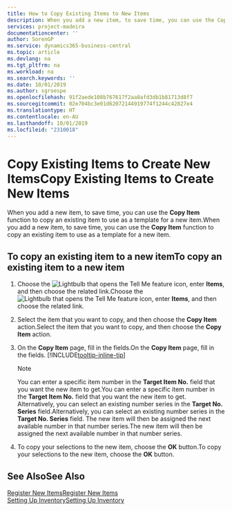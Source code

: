```yaml
---
title: How to Copy Existing Items to New Items
description: When you add a new item, to save time, you can use the Copy Item function to copy an existing item to use as a template for a new item.
services: project-madeira
documentationcenter: ''
author: SorenGP
ms.service: dynamics365-business-central
ms.topic: article
ms.devlang: na
ms.tgt_pltfrm: na
ms.workload: na
ms.search.keywords: ''
ms.date: 10/01/2019
ms.author: sgroespe
ms.openlocfilehash: 91f2aede108b767617f2aa8afd3db1b81713d8f7
ms.sourcegitcommit: 02e704bc3e01d62072144919774f1244c42827e4
ms.translationtype: HT
ms.contentlocale: en-AU
ms.lasthandoff: 10/01/2019
ms.locfileid: "2310018"
---
```

# <a name="copy-existing-items-to-create-new-items"></a><span data-ttu-id="b1f3d-103">Copy Existing Items to Create New Items</span><span class="sxs-lookup"><span data-stu-id="b1f3d-103">Copy Existing Items to Create New Items</span></span>
<span data-ttu-id="b1f3d-104">When you add a new item, to save time, you can use the **Copy Item** function to copy an existing item to use as a template for a new item.</span><span class="sxs-lookup"><span data-stu-id="b1f3d-104">When you add a new item, to save time, you can use the **Copy Item** function to copy an existing item to use as a template for a new item.</span></span>  

## <a name="to-copy-an-existing-item-to-a-new-item"></a><span data-ttu-id="b1f3d-105">To copy an existing item to a new item</span><span class="sxs-lookup"><span data-stu-id="b1f3d-105">To copy an existing item to a new item</span></span>  
1. <span data-ttu-id="b1f3d-106">Choose the ![Lightbulb that opens the Tell Me feature](media/ui-search/search_small.png "Tell me what you want to do") icon, enter **Items**, and then choose the related link.</span><span class="sxs-lookup"><span data-stu-id="b1f3d-106">Choose the ![Lightbulb that opens the Tell Me feature](media/ui-search/search_small.png "Tell me what you want to do") icon, enter **Items**, and then choose the related link.</span></span>  
2. <span data-ttu-id="b1f3d-107">Select the item that you want to copy, and then choose the **Copy Item** action.</span><span class="sxs-lookup"><span data-stu-id="b1f3d-107">Select the item that you want to copy, and then choose the **Copy Item** action.</span></span>  
3. <span data-ttu-id="b1f3d-108">On the **Copy Item** page, fill in the fields.</span><span class="sxs-lookup"><span data-stu-id="b1f3d-108">On the **Copy Item** page, fill in the fields.</span></span> [!INCLUDE[tooltip-inline-tip](includes/tooltip-inline-tip_md.md)]

    > [!NOTE]  
    > <span data-ttu-id="b1f3d-109">You can enter a specific item number in the **Target Item No.** field that you want the new item to get.</span><span class="sxs-lookup"><span data-stu-id="b1f3d-109">You can enter a specific item number in the **Target Item No.** field that you want the new item to get.</span></span> <span data-ttu-id="b1f3d-110">Alternatively, you can select an existing number series in the **Target No. Series** field.</span><span class="sxs-lookup"><span data-stu-id="b1f3d-110">Alternatively, you can select an existing number series in the **Target No. Series** field.</span></span> <span data-ttu-id="b1f3d-111">The new item will then be assigned the next available number in that number series.</span><span class="sxs-lookup"><span data-stu-id="b1f3d-111">The new item will then be assigned the next available number in that number series.</span></span>  

5. <span data-ttu-id="b1f3d-112">To copy your selections to the new item, choose the **OK** button.</span><span class="sxs-lookup"><span data-stu-id="b1f3d-112">To copy your selections to the new item, choose the **OK** button.</span></span>  

## <a name="see-also"></a><span data-ttu-id="b1f3d-113">See Also</span><span class="sxs-lookup"><span data-stu-id="b1f3d-113">See Also</span></span>  
[<span data-ttu-id="b1f3d-114">Register New Items</span><span class="sxs-lookup"><span data-stu-id="b1f3d-114">Register New Items</span></span>](inventory-how-register-new-items.md)  
[<span data-ttu-id="b1f3d-115">Setting Up Inventory</span><span class="sxs-lookup"><span data-stu-id="b1f3d-115">Setting Up Inventory</span></span>](inventory-setup-inventory.md)
